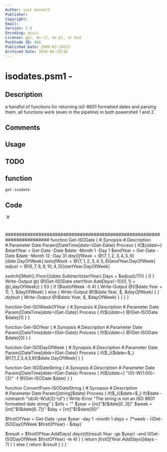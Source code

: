 ```yaml
---
Author: joel bennett
Publisher: 
Copyright: 
Email: 
Version: 2.0
Encoding: ascii
License: gpl, ms-rl, ms-pl, or bsd
PoshCode ID: 966
Published Date: 2009-03-19t22
Archived Date: 2016-04-22t18
---
```


# isodates.psm1 - 

## Description

a handful of functions for returning is0-8601 formatted dates and parsing them. all functions work (even in the pipeline) in both powershell 1 and 2.

## Comments



## Usage



## TODO



## function

`get-isodate`

## Code

`#
 #
 ########################################################################
 function Get-ISODate {
 #.Synopsis
 #.Description
 #.Parameter Date
 Param([DateTime]$date=$(Get-Date))
 Process {
   if($_){$date=$_}
   $startYear  = Get-Date -Date $date -Month 1 -Day 1 
   $endYear    = Get-Date -Date $date -Month 12 -Day 31 
   $dayOfWeek  = @(7,1,2,3,4,5,6)[$date.DayOfWeek]
   $lastofWeek = @(7,1,2,3,4,5,6)[$endYear.DayOfWeek]
   $adjust     = @(6,7,8,9,10,4,5)[$startYear.DayOfWeek]
   
   switch([Math]::Floor((($date.Subtract($startYear).Days + $adjust)/7)))
   {
     0 {
       Write-Output @(
          @(Get-ISODate $startYear.AddDays(-1))[0,1] + @(,$dayOfWeek))
     }
     53 {
       if ($lastofWeek -lt 4) {
         Write-Output @(($date.Year + 1), 1, $dayOfWeek)
       } else {
         Write-Output @($date.Year, $_, $dayOfWeek)
       }
     }
     default { 
       Write-Output @($date.Year, $_, $dayOfWeek)
     }
   }
 }
 }
 
 function Get-ISOWeekOfYear {
 #.Synopsis
 #.Description
 #.Parameter Date
 Param([DateTime]$date=$(Get-Date))
 Process {
   if($_){$date=$_}
   @(Get-ISODate $date)[1]
 }
 }
 
 function Get-ISOYear {
 #.Synopsis
 #.Description
 #.Parameter Date
 Param([DateTime]$date=$(Get-Date))
 Process {
   if($_){$date=$_}
   @(Get-ISODate $date)[0]
 }
 }
 
 function Get-ISODayOfWeek {
 #.Synopsis
 #.Description
 #.Parameter Date
 Param([DateTime]$date=$(Get-Date))
 Process {
   if($_){$date=$_}
   @(7,1,2,3,4,5,6)[$date.DayOfWeek]
 }
 }
 
 function Get-ISODateString {
 #.Synopsis
 #.Description
 #.Parameter Date
 Param([DateTime]$date=$(Get-Date))
 Process {
   if($_){$date=$_}
   "{0}-W{1:00}-{2}" -f @(Get-ISODate $date)
 }
 }
 
 function ConvertFrom-ISODateString {
 #.Synopsis
 #.Description
 #.Parameter Date
 Param([string]$date)
 Process {
   if($_){$date=$_}
   if($date -notmatch "\d{4}-W\d{2}-\d") {
     Write-Error "The string is not an ISO 8601 formatted date string"
   }
   $ofs = ""
   $year = [int]"$($date[0..3])"
   $week = [int]"$($date[6..7])"
   $day  = [int]"$($date[9])"
 
   $firstOfYear = Get-Date -year $year -day 1  -month 1
   $days = 7*$week - ((Get-ISODayOfWeek $firstOfYear) - $day)
  
   $result = $firstOfYear.AddDays( $days )
   if(($result.Year -ge $year) -and ((Get-ISODayOfWeek $firstOfYear) -le 4) ) {
    return $firstOfYear.AddDays( ($days - 7) )
   } else {
    return $result
   }
 }
 }
`

